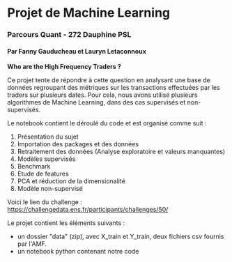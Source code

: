 # Projet de Machine Learning 
### Parcours Quant - 272 Dauphine PSL
#### Par Fanny Gauducheau et Lauryn Letaconnoux 


**Who are the High Frequency Traders ?**

Ce projet tente de répondre à cette question en analysant une base de données regroupant des métriques sur les transactions effectuées par les traders sur plusieurs dates. 
Pour cela, nous avons utilisé plusieurs algorithmes de Machine Learning, dans des cas supervisés et non-supervisés. 

Le notebook contient le déroulé du code et est organisé comme suit : 

1. Présentation du sujet
2. Importation des packages et des données
3. Retraitement des données (Analyse exploratoire et valeurs manquantes)
4. Modèles supervisés
5. Benchmark
6. Etude de features
7. PCA et réduction de la dimensionalité
8. Modèle non-supervisé


Voici le lien du challenge : https://challengedata.ens.fr/participants/challenges/50/

Le projet contient les éléments suivants : 
- un dossier "data" (zip), avec X_train et Y_train, deux fichiers csv fournis par l'AMF.
- un notebook python contenant notre code
